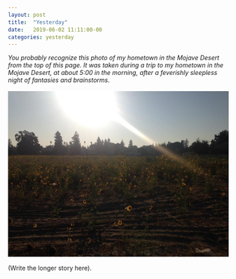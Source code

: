 ```yaml
---
layout: post
title:  "Yesterday"
date:   2019-06-02 11:11:00-00
categories: yesterday
---
```

*You probably recognize this photo of my hometown in the Mojave Desert from the top of this page. It was taken during a trip to my hometown in the Mojave Desert, at about 5:00 in the morning, after a feverishly sleepless night of fantasies and brainstorms.*
<br/>
<br/>
![Yesterday](assets/img/sunflower-field.jpeg)

<!--more-->

(Write the longer story here). 
